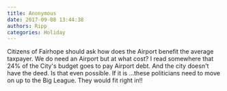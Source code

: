 ```yaml
---
title: Anonymous
date: 2017-09-08 13:44:38
authors: Ripp
categories: Holiday
---
```


 Citizens of Fairhope should ask how does the Airport benefit the average taxpayer. 
We do need an Airport but at what cost?
I read somewhere that 24% of the City's budget goes to pay Airport debt. And the city doesn't have the deed. Is that even possible. 
If it is ...these politicians need to move on up to the Big  League. They would fit right in!!
